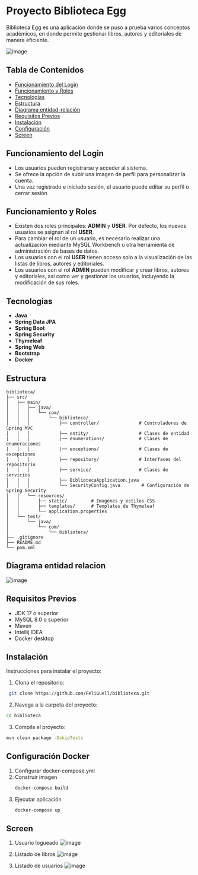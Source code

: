 # Proyecto Biblioteca Egg

Biblioteca Egg es una aplicación donde se puso a prueba varios conceptos académicos, en donde permite gestionar libros, autores y editoriales de manera eficiente.

![image](https://github.com/user-attachments/assets/6589e3a1-00f5-45e1-a8fc-5fccc90f5e13)


## Tabla de Contenidos

- [Funcionamiento del Login](#funcionamiento-login)
- [Funcionamiento y Roles](#funcionamiento-y-roles)
- [Tecnologías](#tecnologías)
- [Estructura](#estructura)
- [Diagrama entidad-relación](#diagrama-entidad-relacion)
- [Requisitos Previos](#requisitos-previos)
- [Instalación](#instalación)
- [Configuración](#configuración)
- [Screen](#screen)


## Funcionamiento del Login

- Los usuarios pueden registrarse y acceder al sistema.
- Se ofrece la opción de subir una imagen de perfil para personalizar la cuenta.
- Una vez registrado e iniciado sesión, el usuario puede editar su perfil o cerrar sesión


## Funcionamiento y Roles

- Existen dos roles principales: **ADMIN** y **USER**. Por defecto, los nuevos usuarios se asignan al rol **USER**.
- Para cambiar el rol de un usuario, es necesario realizar una actualización mediante MySQL Workbench u otra herramienta de administración de bases de datos.
- Los usuarios con el rol **USER** tienen acceso solo a la visualización de las listas de libros, autores y editoriales.
- Los usuarios con el rol **ADMIN** pueden modificar y crear libros, autores y editoriales, así como ver y gestionar los usuarios, incluyendo la modificación de sus roles.

## Tecnologías

- **Java**
- **Spring Data JPA**
- **Spring Boot**
- **Spring Security**
- **Thymeleaf**
- **Spring Web**
- **Bootstrap**
- **Docker**

## Estructura

``` 
biblioteca/
├── src/
│   ├── main/
│   │   ├── java/
│   │   │   └── com/
│   │   │       └── biblioteca/
│   │   │           ├── controller/               # Controladores de Spring MVC
│   │   │           ├── entity/                   # Clases de entidad
|   |   |           |── enumerations/             # Clases de enumeraciones
|   |   |           |── exceptions/               # Clases de excepciones
│   │   │           ├── repository/               # Interfaces del repositorio
│   │   │           ├── service/                  # Clases de servicios
│   │   │           ├── BibliotecaApplication.java 
│   │   │           └── SecurityConfig.java        # Configuración de Spring Security
│   │   └── resources/
│   │       ├── static/         # Imagenes y estilos CSS
│   │       ├── templates/      # Templates de Thymeleaf
│   │       └── application.properties
│   └── test/
│       └── java/
│           └── com/
│               └── biblioteca/
├── .gitignore
├── README.md
└── pom.xml
```

## Diagrama entidad relacion

![image](https://github.com/user-attachments/assets/47ca735a-4578-4e50-9d17-f2beba096321)


## Requisitos Previos

- JDK 17 o superior
- MySQL 8.0 o superior
- Maven
- Intellij IDEA
- Docker desktop
  
## Instalación

Instrucciones para instalar el proyecto:

1. Clona el repositorio:

  ```bash
   git clone https://github.com/FeliGuell/biblioteca.git
  ```

2. Navega a la carpeta del proyecto:

  ```bash
  cd biblioteca
  ```

3. Compila el proyecto:

  ```bash
  mvn clean package -DskipTests
  ```

## Configuración Docker

1. Configurar docker-compose.yml
2. Construir imagen 
   ```bash
   docker-compose build
   ```
3. Ejecutar aplicación
   ```bash
   docker-compose up
   ```

## Screen

1. Usuario logueado
   ![image](https://github.com/user-attachments/assets/f4f257fa-3512-4580-aa43-323bdeb99774)

2. Listado de libros
   ![image](https://github.com/user-attachments/assets/f6619744-3f75-4176-9074-f60efd35f8b7)

3. Listado de usuarios
   ![image](https://github.com/user-attachments/assets/ca8b1624-2c54-4228-920f-8cc9f529d798)






